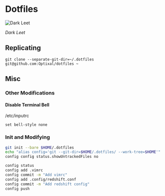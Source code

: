 # Dotfiles

![Dark Leet](https://user-images.githubusercontent.com/19287477/34510107-f28161a6-f08b-11e7-8c39-9f6fe511c38e.png)

*Dark Leet*

## Replicating

`git clone --separate-git-dir=~/.dotfiles git@github.com:Optixal/dotfiles ~`

## Misc

### Other Modifications

#### Disable Terminal Bell

/etc/inputrc

```
set bell-style none
```

### Init and Modifying

```sh
git init --bare $HOME/.dotfiles
echo "alias config='git --git-dir=$HOME/.dotfiles/ --work-tree=$HOME'" >> ~/.bash_aliases && source ~/.bash_aliases
config config status.showUntrackedFiles no
```

```sh
config status
config add .vimrc
config commit -m "Add vimrc"
config add .config/redshift.conf
config commit -m "Add redshift config"
config push
```
